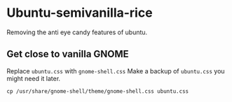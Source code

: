 # Ubuntu-semivanilla-rice
Removing the anti eye candy features of ubuntu.
## Get close to vanilla GNOME
Replace ```ubuntu.css``` with ```gnome-shell.css```
Make a backup of ```ubuntu.css``` you might need it later.
```
cp /usr/share/gnome-shell/theme/gnome-shell.css ubuntu.css
```
